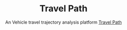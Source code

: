 <h1 align="center">Travel Path</h1>
<div align="center">
An Vehicle travel trajectory analysis platform  <a href="https://github.com/guqing/travel-path" target="_blank">Travel Path</a>
</div>

